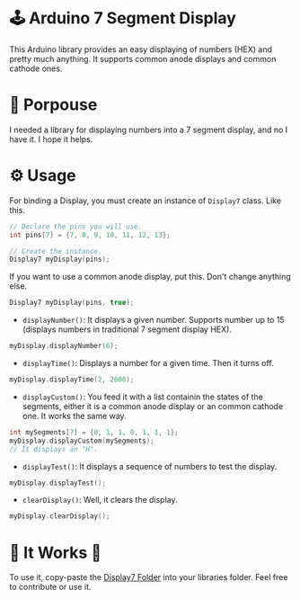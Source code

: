 # 🕹 Arduino 7 Segment Display
 This Arduino library provides an easy displaying of numbers (HEX) and pretty much anything. It supports common anode displays and common cathode ones.

# 🎈 Porpouse
I needed a library for displaying numbers into a 7 segment display, and no I have it. I hope it helps.

# ⚙ Usage
For binding a Display, you must create an instance of `Display7` class. Like this.
```c++
// Declare the pins you will use.
int pins[7] = {7, 8, 9, 10, 11, 12, 13};

// Create the instance.
Display7 myDisplay(pins);
```
If you want to use a common anode display, put this. Don't change anything else.
```c++
Display7 myDisplay(pins, true);
```

* `displayNumber()`: 
It displays a given number. Supports number up to 15 (displays numbers in traditional 7 segment display HEX).
```c++
myDisplay.displayNumber(6);
```

* `displayTime()`:
Displays a number for a given time. Then it turns off. 
```c++
myDisplay.displayTime(2, 2600);
```

* `displayCustom()`:
You feed it with a list containin the states of the segments, either it is a common anode display or an common cathode one. It works the same way.
```c++
int mySegments[7] = {0, 1, 1, 0, 1, 1, 1};
myDisplay.displayCustom(mySegments);
// It displays an "H".
```

* `displayTest()`:
It displays a sequence of numbers to test the display.
```c++
myDisplay.displayTest();
```

* `clearDisplay()`:
Well, it clears the display.
```c++
myDisplay.clearDisplay();
```

# 🎉 It Works 🎉
To use it, copy-paste the [Display7 Folder](https://github.com/beto-bit/Arduino-7-Segment-Display/tree/main/Display7) into your libraries folder. 
Feel free to contribute or use it.
